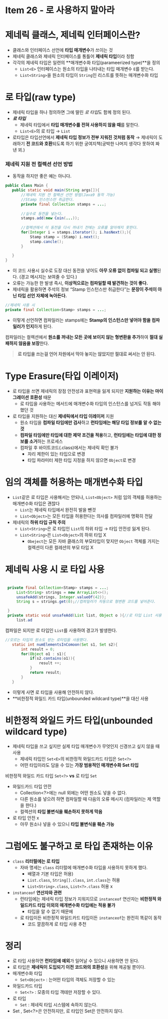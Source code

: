 # Item 26 - 로 사용하지 말아라

# 제네릭 클래스, 제네릭 인터페이스란?

- 클래스와 인터페이스 선언에 **타입 매개변수**가 쓰이는 것
- 제네릭 클래스와 제네릭 인터페이스를 통틀어 **제네릭 타입**이라 칭함
- 각각의 제네릭 타입은 일련의 **매개변수화 타입(parameerized type)**을 정의
    - `List<E>` 인터페이스는 원소의 타입을 나타내는 타입 매개변수 `E`를 받는다.
    - `List<String>`을 원소의 타입이 `String`인 리스트를 뜻하는 매개변수화 타입

# 로 타입(raw type)

- 제네릭 타입을 하나 정의하면 그에 딸린 *로 타입*도 함께 정의 된다.
- ***로 타입***
    - 제네릭 타입에서 **타입 매개변수를 전혀 사용하지 않을 때**를 말한다.
    - `List<E>`의 로 타입 →  `List`
- 로타입은 타입선언에서 **제네릭 타입 정보가 전부 지워진 것처럼 동작** 
→ 제네릭이 도래하기 **전 코드와 호환**되도록 하기 위한 궁여지책(궁박한 나머지 생각다 못하여 짜낸 꾀.)

### 제네릭 지원 전 컬렉션 선언 방법

 - 동작을 하지만 좋은 예는 아니다.

```java
public class Main {
   public static void main(String args[]){
       //제네릭 지원 전 컬렉션 선언 방법(Java9 동작 가능)
       //Stamp 인스턴스만 취급한다.
       private final Collection stamps = ...;
 
       //실수로 동전을 넣는다.
       stamps.add(new Coin(...));
 
       //컬렉션에서 이 동전을 다시 꺼내기 전에는 오류를 알아채지 못한다.
       for(Integer i = stamps.iterator(); i.hasNext();){
           Stamp stamp = (Stamp) i.next();
           stamp.cancle();
       }
 
   }
}
```

- 이 코드 사용시 실수로 도장 대신 동전을 넣어도 **아무 오류 없이 컴파일 되고 실행**된다.
(경고 메시지는 보여줄 수 있다.)
- 오류는 가능한 한 발생 즉시, **이상적으로는 컴파일할 때 발견하는 것이 좋다.**
- 제네릭을 활용하면 주석의 정보 “Stamp 인스턴스만 취급한다”는 **문장이 주석이 아닌 타입 선언 자체에 녹아든다.**

```java
//제네릭 사용 시
private final Collection<Stamp> stamps = ...;
```

- 이렇게 선언하면 컴파일러는 stamps에는 **Stamp의 인스턴스만 넣어야 함을 컴파일러가 인지**하게 된다.

컴파일러는 컬렉션에서 **원소를 꺼내는 모든 곳에 보이지 않는 형변환을 추가**하여 **절대 실패하지 않음을 보장**한다.

> **로 타입을 쓰는걸 언어 차원에서 막아 놓지는 않았지만 절대로 써서는 안 된다.**

# Type  Erasure(타입 이레이저)

- 로 타입을 쓰면 제네릭의 장점 안전성과 표현력을 잃게 되지만 **지원하는 이유는 마이그레이션 호환성** 때문
    - 로 타입을 사용하는 메서드에 매개변수화 타입의 인스턴스를 넘겨도 작동 해야 했던 것
- 로 타입을 지원하는 대신 **제네릭에서 타입 이레이저** 지원
    - 원소 타입을 **컴파일 타임에만 검사**하고 **런타임에는 해당 타입 정보를 알 수 없는 것**
    - **컴파일 타임에만 타입에 대한 제약 조건을 적용**하고, **런타임에는 타입에 대한 정보를 소거**하는 프로세스
    - 컴파일 후 바이트코드(.class)에서는 제네릭 확인 불가
        - 자리 제한이 있는 타입으로 변경
        - 타입 파라미터 제한 타입 지정을 하지 않으면 `Object`로 변경

# 임의 객체를 허용하는 매개변수화 타입

- `List`같은 로 타입은 사용해서는 안되나, `List<Object>` 처럼 임의 객체를 허용하는 매개변수화 타입은 괜찮다
    - `List`는 제네릭 타입에서 완전히 발을 뺀것
    - `List<Object>`는 모든 타입을 허용한다는 의사를 컴파일러에 명확히 전달
- 제네릭의 **하위 타입 규칙 주의**
    - `List<String>`은 로 타입인 `List`의 하위 타입 → 타입 안전성 잃게 된다.
    - `List<String>`은 `List<Object>`의 하위 타입 X
        - `Obeject`는 모든 자바 클래스의 부모타입이 맞지만 `Object` 객체를 가지는 컬렉션이 다른 컬레션의 부모 타입 X

# 제네릭 사용 시 로 타입 사용

```java

 private final Collection<Stamp> stamps = ...;
     List<String> strings = new ArrayList<>();
     unsafeAdd(strings, Integer.valueOf(42));
     String s = strings.get(0);//컴파일러가 자동으로 형변환 코드를 넣어준다.

 }
 private static void unsafeAdd(List list, Object o ){//로 타입 List 사용
     list.ad
```

컴파일은 되지만 로 타입인 `List`를 사용하여 경고가 발생한다.

```java
//모르는 타입의 원소도 받는 로타입을 사용했다.
   static int numElementsInComoon(Set s1, Set s2){
       int result = 0;
       for(Object o1 : s1){
           if(s2.contains(o1)){
               result ++;
           }
           return result;
       }
   }
```

- 이렇게 사면 로 타입을 사용해 안전하지 않다.
- **비한정적 와일드 카드 타입(unbounded wildcard type)**을 대신 사용

# 비한정적 와일드 카드 타입(unbounded wildcard type)

- 제네릭 타입을 쓰고 싶지만 실제 타입 매개변수가 무엇인지 신경쓰고 싶지 않을 때 사용
    - 제네릭 타입인 `Set<E>`의 비한정적 와일드카드 타입은 `Set<?>`
    - 어떤 타입이라도 담을 수 있는 **가장 범용적인 매개변수화 Set 타입**

비한정적 와일드 카드 타입 `Set<?>` **vs** 로 타입 `Set`

- 와일드카드 타입 안전
    - Collection<?>에는 null 외에는 어떤 원소도 넣을 수 없다.
    - 다른 원소를 넣으려 하면 컴파일할 때 다음의 오류 메시지 (컴파일러는 제 역할을 한다.)
    - 컬렉션의 **타입 불변식을 훼손하지 못하게 막음**
- 로 타입 안전 x
    - 아무 원소나 넣을 수 있으니 **타입 불변식을 훼손 가능**

# 그럼에도 불구하고 로 타입 존재하는 이유

- `class` **리터럴에는 로 타입**
    - 자바 명세는 `class` 리터럴에 매개변수화 타입을 사용하지 못하게 했다.
        - 배열과 기본 타입은 허용)
        - `List.class`, `String[].class`, `int.class`는 허용
        - `List<String>.class`, `List<?>.class` 허용 x
- `instanceof` **연산자와 관련**
    - 런타임에는 제네릭 타입 정보가 지워지므로 `instanceof` 연산자는 **비한정적 와일드카드 타입 이외의 매개변수화 타입에는 적용 불가**
        - 타입을 알 수 없기 때문에
    - 로 타입이든 비한정적 와일드카드 타입이든 `instanceof`는 완전히 똑같이 동작
        - 코드 깔끔하게 로 타입 사용 추천

# 정리

- 로 타입 사용하면 **런타임에 예외**가 일어날 수 있으니 사용하면 안 된다.
- 로 타입은 **제네릭이 도입되기 이전 코드와의 호환성**을 위해 제공될 뿐이다.
- 매개변수화 타입
    - `Set<Object>` : 는어떤 타입의 객체도 저장할 수 있는
- 와일드카드 타입
    - `Set<?>` : 모종의 타입 객테만 저장할 수 있다.
- 로 타입
    - `Set`  : 제네릭 타입 시스템에 속하지 않는다.
- Set<Object> , Set<?>은 안전하지만, 로 타입인 Set은 안전하지 않다.